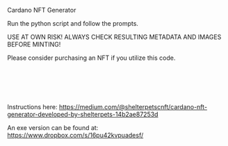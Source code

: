 Cardano NFT Generator

Run the python script and follow the prompts. 

USE AT OWN RISK! ALWAYS CHECK RESULTING METADATA AND IMAGES BEFORE MINTING!


Please consider purchasing an NFT if you utilize this code. 

<br><br>


<br><br>
Instructions here:
https://medium.com/@shelterpetscnft/cardano-nft-generator-developed-by-shelterpets-14b2ae87253d

An exe version can be found at: https://www.dropbox.com/s/16pu42kvpuadesf/

